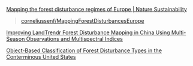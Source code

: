 
[Mapping the forest disturbance regimes of Europe | Nature Sustainability](https://www.nature.com/articles/s41893-020-00609-y)

> [corneliussenf/MappingForestDisturbancesEurope](https://github.com/corneliussenf/MappingForestDisturbancesEurope)

[Improving LandTrendr Forest Disturbance Mapping in China Using Multi-Season Observations and Multispectral Indices](https://www.mdpi.com/2072-4292/15/9/2381)

[Object-Based Classification of Forest Disturbance Types in the Conterminous United States](https://www.mdpi.com/2072-4292/11/5/477)